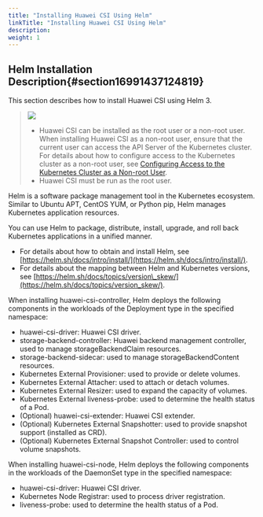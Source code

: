 ```yaml
---
title: "Installing Huawei CSI Using Helm"
linkTitle: "Installing Huawei CSI Using Helm"
description: 
weight: 1
---
```


## Helm Installation Description{#section16991437124819}

This section describes how to install Huawei CSI using Helm 3.

>![](/css-docs/public_sys-resources/en-us/icon-notice.gif)  
>-   Huawei CSI can be installed as the root user or a non-root user. When installing Huawei CSI as a non-root user, ensure that the current user can access the API Server of the Kubernetes cluster. For details about how to configure access to the Kubernetes cluster as a non-root user, see  [Configuring Access to the Kubernetes Cluster as a Non-root User](/docs/common-operations/configuring-access-to-the-kubernetes-cluster-as-a-non-root-user).
>-   Huawei CSI must be run as the root user.

Helm is a software package management tool in the Kubernetes ecosystem. Similar to Ubuntu APT, CentOS YUM, or Python pip, Helm manages Kubernetes application resources.

You can use Helm to package, distribute, install, upgrade, and roll back Kubernetes applications in a unified manner.

-   For details about how to obtain and install Helm, see  [https://helm.sh/docs/intro/install/](https://helm.sh/docs/intro/install/).
-   For details about the mapping between Helm and Kubernetes versions, see  [https://helm.sh/docs/topics/version\_skew/](https://helm.sh/docs/topics/version_skew/).

When installing huawei-csi-controller, Helm deploys the following components in the workloads of the Deployment type in the specified namespace:

-   huawei-csi-driver: Huawei CSI driver.
-   storage-backend-controller: Huawei backend management controller, used to manage storageBackendClaim resources.
-   storage-backend-sidecar: used to manage storageBackendContent resources.
-   Kubernetes External Provisioner: used to provide or delete volumes.
-   Kubernetes External Attacher: used to attach or detach volumes.
-   Kubernetes External Resizer: used to expand the capacity of volumes.
-   Kubernetes External liveness-probe: used to determine the health status of a Pod.
-   \(Optional\) huawei-csi-extender: Huawei CSI extender.
-   \(Optional\) Kubernetes External Snapshotter: used to provide snapshot support \(installed as CRD\).
-   \(Optional\) Kubernetes External Snapshot Controller: used to control volume snapshots.

When installing huawei-csi-node, Helm deploys the following components in the workloads of the DaemonSet type in the specified namespace:

-   huawei-csi-driver: Huawei CSI driver.
-   Kubernetes Node Registrar: used to process driver registration.
-   liveness-probe: used to determine the health status of a Pod.




